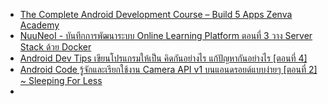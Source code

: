 - [The Complete Android Development Course – Build 5 Apps Zenva Academy](https://academy.zenva.com/product/android-mobile-development-mini-degree-2019/?a=1)
- [NuuNeoI - บันทึกการพัฒนาระบบ Online Learning Platform ตอนที่ 3 วาง Server Stack ด้วย Docker](https://nuuneoi.com/blog/blog.php?read_id=868)
- [Android Dev Tips เขียนโปรแกรมให้เป็น คิดกันอย่างไร แก้ปัญหากันอย่างไร [ตอนที่ 4]](https://www.akexorcist.com/2017/08/better-coder-part-4.html)
- [Android Code รู้จักและเรียกใช้งาน Camera API v1 บนแอนดรอยด์แบบง่ายๆ [ตอนที่ 2] ~ Sleeping For Less](https://akexorcist.dev/android-camera-api-v1-part-2/)
- 
